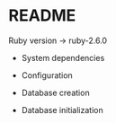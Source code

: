 # README

Ruby version -> ruby-2.6.0

* System dependencies

* Configuration

* Database creation

* Database initialization
